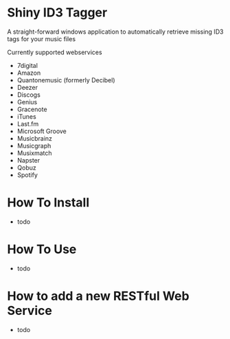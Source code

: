 Shiny ID3 Tagger
================
A straight-forward windows application to automatically retrieve missing ID3 tags for your music files

Currently supported webservices
- 7digital
- Amazon
- Quantonemusic (formerly Decibel)
- Deezer
- Discogs
- Genius
- Gracenote
- iTunes
- Last.fm
- Microsoft Groove
- Musicbrainz
- Musicgraph
- Musixmatch
- Napster
- Qobuz
- Spotify

How To Install
==============
- todo

How To Use
==========
- todo

How to add a new RESTful Web Service
====================================
- todo